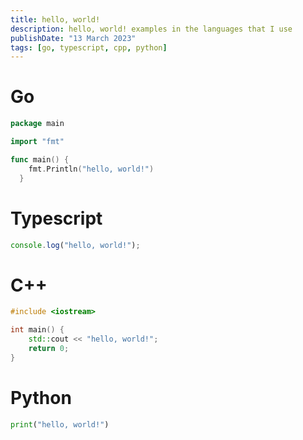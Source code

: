 ```yaml
---
title: hello, world!
description: hello, world! examples in the languages that I use
publishDate: "13 March 2023"
tags: [go, typescript, cpp, python]
---
```


# Go

```go
package main

import "fmt"

func main() {
    fmt.Println("hello, world!")
  }
```

# Typescript

```ts
console.log("hello, world!");
```

# C++

```cpp
#include <iostream>

int main() {
    std::cout << "hello, world!";
    return 0;
}
```

# Python

```py
print("hello, world!")
```
